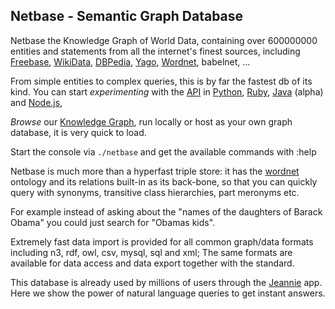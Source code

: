 Netbase - Semantic Graph Database 
-----------

Netbase the Knowledge Graph of World Data, containing over 600000000 entities and statements from all the internet's finest sources, 
including [Freebase](http://www.freebase.com/), [WikiData](https://www.wikidata.org/wiki/Q54837), [DBPedia](http://wiki.dbpedia.org/), [Yago](https://en.wikipedia.org/wiki/YAGO_%28database%29), [Wordnet](https://en.wikipedia.org/wiki/WordNet), babelnet, ... 

From simple entities to complex queries, this is by far the fastest db of its kind.
You can start *experimenting* with the [API](https://www.mashape.com/pannous/netbase) in 
[Python](https://github.com/pannous/netbase-python),
[Ruby](https://github.com/pannous/netbase-ruby),
[Java](http://github.com/pannous/blueprints-netbase) (alpha) and
[Node.js](https://github.com/pannous/netbase-node),

*Browse* our [Knowledge Graph](http://netbase.pannous.com/html/verbose/example), run locally
or host as your own graph database, it is very quick to load.

Start the console via `./netbase`
and get the available commands with :help

Netbase is much more than a hyperfast triple store: it has the [wordnet](http://wordnet.princeton.edu/) ontology and its relations built-in as its back-bone, so that you can quickly query with synonyms, transitive class hierarchies, part meronyms etc.

For example instead of asking about the "names of the daughters of Barack Obama" you could just search for "Obamas kids".

Extremely fast data import is provided for all common graph/data formats including n3, rdf, owl, csv, mysql, sql and xml;
The same formats are available for data access and data export together with the  standard.

This database is already used by millions of users through the [Jeannie](http://jeannie-assistant.com/) app.
Here we show the power of natural language queries to get instant answers.
